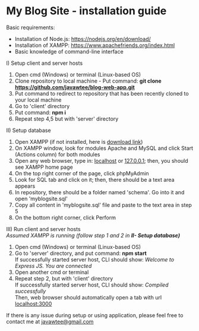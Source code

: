 # My Blog Site - installation guide

Basic requirements: 
- Installation of Node.js: https://nodejs.org/en/download/
- Installation of XAMPP: https://www.apachefriends.org/index.html
- Basic knowledge of command-line interface

I) Setup client and server hosts
  1. Open cmd (Windows) or terminal (Linux-based OS)
  2. Clone repository to local machine
    - Put command: <b>git clone https://github.com/javawtee/blog-web-app.git</b>
  3. Put command to redirect to repository that has been recently cloned to your local machine
  4. Go to 'client' directory
  5. Put command: <b>npm i</b>
  6. Repeat step 4,5 but with 'server' directory
  
II) Setup database
  1. Open XAMPP (if not installed, here is <a href="https://www.apachefriends.org/index.html">download link</a>)
  2. On XAMPP window, look for modules Apache and MySQL and click Start (Actions column) for both modules
  3. Open any web browser, type in: <a href="localhost">localhost</a> or <a href="127.0.0.1">127.0.0.1</a>; then, you should see XAMPP home page
  4. On the top right corner of the page, click phpMyAdmin
  5. Look for SQL tab and click on it; then, there should be a text area appears
  6. In repository, there should be a folder named 'schema'. Go into it and open 'myblogsite.sql'
  7. Copy all content in 'myblogsite.sql' file and paste to the text area in step 5
  8. On the bottom right corner, click Perform
  
III) Run client and server hosts <br/>
  <i>Assumed XAMPP is running (follow step 1 and 2 in <b>II- Setup database)</b></i>
  1. Open cmd (Windows) or terminal (Linux-based OS)
  2. Go to 'server' directory, and put command: <b>npm start</b> <br/>
      If successfully started server host, CLI should show: <i> Welcome to Express JS. You are connected </i>
  3. Open another cmd or terminal
  4. Repeat step 2, but with 'client' directory <br/>
      If successfully started server host, CLI should show: <i> Compiled successfully </i> <br/>
      Then, web browser should automatically open a tab with url <a href="localhost:3000">localhost:3000</a> <br/>
 
 If there is any issue during setup or using application, please feel free to contact me at <a href="mailto:javawtee@gmail.com">javawtee@gmail.com</a>
